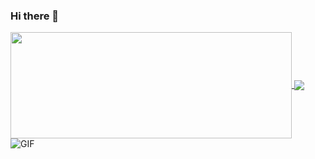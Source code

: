 ### Hi there 👋
<a href="https://github.com/canerinayet/github-readme-stats">
  <img width=450 height=170 align="center" src="https://github-readme-stats.vercel.app/api?username=canerinayet&theme=midnight-purple&show_icons=true&bg_color=0D1117&hide_border=true" />
</a>


  <img align="center" src="https://github-readme-stats.vercel.app/api/top-langs/?username=canerinayet&theme=midnight-purple&layout=compact&bg_color=0D1117&hide_border=true" />
</a>
<img align="left" alt="GIF" src="https://i.pinimg.com/originals/e4/26/70/e426702edf874b181aced1e2fa5c6cde.gif" />
<!--
**canerinayet/canerinayet** is a ✨ _special_ ✨ repository because its `README.md` (this file) appears on your GitHub profile.

Here are some ideas to get you started:

- 🔭 I’m currently working on ...
- 🌱 I’m currently learning ...
- 👯 I’m looking to collaborate on ...
- 🤔 I’m looking for help with ...
- 💬 Ask me about ...
- 📫 How to reach me: ...
- 😄 Pronouns: ...
- ⚡ Fun fact: ...
-->
